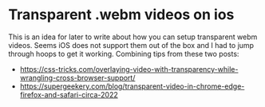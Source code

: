 # Transparent .webm videos on ios

This is an idea for later to write about how you can setup transparent webm videos. Seems iOS does not support them out of the box and I had to jump through hoops to get it working. Combining tips from these two posts:
- https://css-tricks.com/overlaying-video-with-transparency-while-wrangling-cross-browser-support/
- https://supergeekery.com/blog/transparent-video-in-chrome-edge-firefox-and-safari-circa-2022